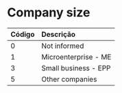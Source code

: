 # Company size


| Código | Descrição |
| ---------------------- | :------------------------------------------------------------- |
| 0 | Not informed |
| 1 | Microenterprise - ME |
| 3 | Small business - EPP |
| 5 | Other companies |